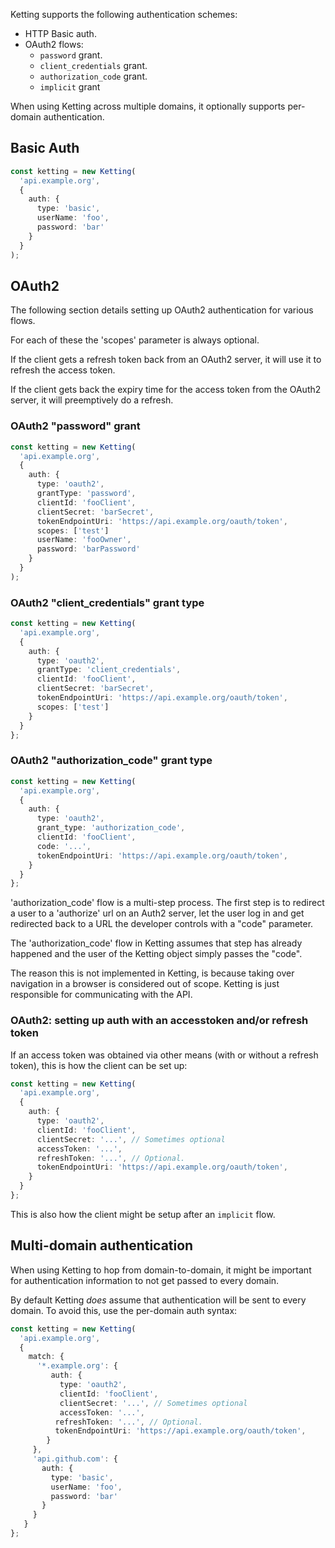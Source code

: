 Ketting supports the following authentication schemes:

* HTTP Basic auth.
* OAuth2 flows:
  * `password` grant.
  * `client_credentials` grant.
  * `authorization_code` grant.
  * `implicit` grant

When using Ketting across multiple domains, it optionally supports per-domain
authentication.

Basic Auth
----------

```typescript
const ketting = new Ketting(
  'api.example.org',
  {
    auth: {
      type: 'basic',
      userName: 'foo',
      password: 'bar'
    }
  }
);
```

OAuth2
------

The following section details setting up OAuth2 authentication for
various flows.

For each of these the 'scopes' parameter is always optional.

If the client gets a refresh token back from an OAuth2 server, it will
use it to refresh the access token.

If the client gets back the expiry time for the access token from the OAuth2
server, it will preemptively do a refresh.

### OAuth2 "password" grant

```typescript
const ketting = new Ketting(
  'api.example.org',
  {
    auth: {
      type: 'oauth2',
      grantType: 'password',
      clientId: 'fooClient',
      clientSecret: 'barSecret',
      tokenEndpointUri: 'https://api.example.org/oauth/token',
      scopes: ['test']
      userName: 'fooOwner',
      password: 'barPassword'
    }
  }
);
```


### OAuth2 "client_credentials" grant type

```typescript
const ketting = new Ketting(
  'api.example.org',
  {
    auth: {
      type: 'oauth2',
      grantType: 'client_credentials',
      clientId: 'fooClient',
      clientSecret: 'barSecret',
      tokenEndpointUri: 'https://api.example.org/oauth/token',
      scopes: ['test']
    }
  }
};
```

### OAuth2 "authorization_code" grant type

```typescript
const ketting = new Ketting(
  'api.example.org',
  {
    auth: {
      type: 'oauth2',
      grant_type: 'authorization_code',
      clientId: 'fooClient',
      code: '...',
      tokenEndpointUri: 'https://api.example.org/oauth/token',
    }
  }
};
```

'authorization_code' flow is a multi-step process. The first step is to
redirect a user to a 'authorize' url on an Auth2 server, let the user log
in and get redirected back to a URL the developer controls with a "code"
parameter.

The 'authorization_code' flow in Ketting assumes that step has already
happened and the user of the Ketting object simply passes the "code".

The reason this is not implemented in Ketting, is because taking over
navigation in a browser is considered out of scope. Ketting is just
responsible for communicating with the API.

### OAuth2: setting up auth with an accesstoken and/or refresh token

If an access token was obtained via other means (with or without a refresh
token), this is how the client can be set up:

```typescript
const ketting = new Ketting(
  'api.example.org',
  {
    auth: {
      type: 'oauth2',
      clientId: 'fooClient',
      clientSecret: '...', // Sometimes optional
      accessToken: '...',
      refreshToken: '...', // Optional.
      tokenEndpointUri: 'https://api.example.org/oauth/token',
    }
  }
};
```

This is also how the client might be setup after an `implicit` flow.

Multi-domain authentication
---------------------------

When using Ketting to hop from domain-to-domain, it might be important for
authentication information to not get passed to every domain.

By default Ketting *does* assume that authentication will be sent to every
domain. To avoid this, use the per-domain auth syntax:

```typescript
const ketting = new Ketting(
  'api.example.org',
  {
    match: {
      '*.example.org': {
         auth: {
           type: 'oauth2',
           clientId: 'fooClient',
           clientSecret: '...', // Sometimes optional
           accessToken: '...',
          refreshToken: '...', // Optional.
          tokenEndpointUri: 'https://api.example.org/oauth/token',
        }
     },
     'api.github.com': {
       auth: {
         type: 'basic',
         userName: 'foo',
         password: 'bar'
       }
     }
   }
};
```
